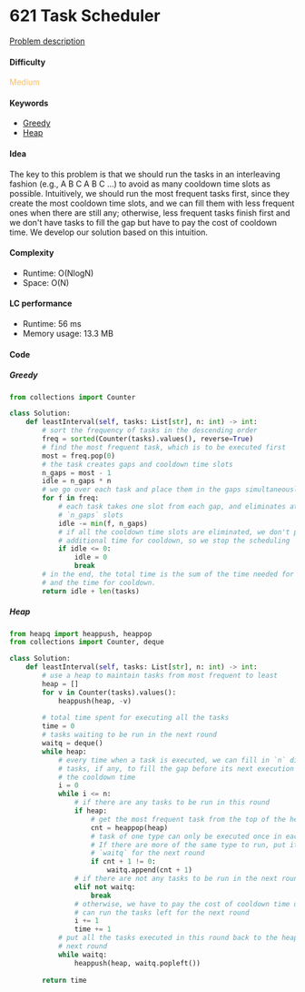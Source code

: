 621 Task Scheduler
=======================
[Problem description](https://leetcode.com/problems/task-scheduler)

#### Difficulty
<span style="color:#FABC60">Medium</span>

#### Keywords
- [Greedy](../categories/greedy.md)
- [Heap](../categories/heap.md)

#### Idea
The key to this problem is that we should run the tasks in an interleaving 
fashion (e.g., A B C A B C ...) to avoid as many cooldown time slots as possible. 
Intuitively, we should run the most frequent tasks first, since they create the 
most cooldown time slots, and we can fill them with less frequent ones when 
there are still any; otherwise, less frequent tasks finish first and we don't 
have tasks to fill the gap but have to pay the cost of cooldown time. We develop 
our solution based on this intuition. 

#### Complexity
- Runtime: O(NlogN)
- Space: O(N)

#### LC performance
- Runtime: 56 ms
- Memory usage: 13.3 MB

#### Code
##### Greedy
```python
from collections import Counter

class Solution:
    def leastInterval(self, tasks: List[str], n: int) -> int:
        # sort the frequency of tasks in the descending order
        freq = sorted(Counter(tasks).values(), reverse=True)
        # find the most frequent task, which is to be executed first
        most = freq.pop(0)
        # the task creates gaps and cooldown time slots
        n_gaps = most - 1
        idle = n_gaps * n
        # we go over each task and place them in the gaps simultaneously
        for f in freq:
            # each task takes one slot from each gap, and eliminates at most 
            # `n_gaps` slots
            idle -= min(f, n_gaps)
            # if all the cooldown time slots are eliminated, we don't pay 
            # additional time for cooldown, so we stop the scheduling
            if idle <= 0:
                idle = 0
                break
        # in the end, the total time is the sum of the time needed for execution 
        # and the time for cooldown. 
        return idle + len(tasks) 
```

##### Heap
```python
from heapq import heappush, heappop
from collections import Counter, deque

class Solution:
    def leastInterval(self, tasks: List[str], n: int) -> int:
        # use a heap to maintain tasks from most frequent to least
        heap = []
        for v in Counter(tasks).values():
            heappush(heap, -v)
        
        # total time spent for executing all the tasks
        time = 0
        # tasks waiting to be run in the next round
        waitq = deque()
        while heap:
            # every time when a task is executed, we can fill in `n` different 
            # tasks, if any, to fill the gap before its next execution and avoid 
            # the cooldown time
            i = 0
            while i <= n:
                # if there are any tasks to be run in this round
                if heap:
                    # get the most frequent task from the top of the heap 
                    cnt = heappop(heap)
                    # task of one type can only be executed once in each round.
                    # If there are more of the same type to run, put it in the 
                    # `waitq` for the next round
                    if cnt + 1 != 0:
                        waitq.append(cnt + 1)
                # if there are not any tasks to be run in the next round
                elif not waitq:
                    break
                # otherwise, we have to pay the cost of cooldown time until we 
                # can run the tasks left for the next round
                i += 1
                time += 1
            # put all the tasks executed in this round back to the heap for the 
            # next round
            while waitq:
                heappush(heap, waitq.popleft())
        
        return time
```